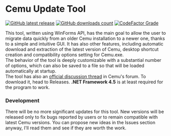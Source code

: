# Cemu Update Tool
[![GitHub latest release](https://img.shields.io/github/release/Fs00/CemuUpdateTool)](https://github.com/Fs00/CemuUpdateTool/releases/latest)
[![GitHub downloads count](https://img.shields.io/github/downloads/Fs00/CemuUpdateTool/total)](https://github.com/Fs00/CemuUpdateTool/releases)
[![CodeFactor Grade](https://img.shields.io/codefactor/grade/github/Fs00/CemuUpdateTool/master)](https://www.codefactor.io/repository/github/Fs00/CemuUpdateTool)

This tool, written using WinForms API, has the main goal to allow the user to migrate data quickly from an older Cemu installation to a newer one, thanks to a simple and intuitive GUI. It has also other features, including automatic download and extraction of the latest version of Cemu, desktop shortcut creation and compatibility options setting for Cemu.exe.  
The behavior of the tool is deeply customizable with a substantial number of options, which can also be saved to a file so that will be loaded automatically at startup.  
The tool has also an [official discussion thread](http://forum.cemu.info/showthread.php/684) in Cemu's forum.
To download it, head to Releases. **.NET Framework 4.5** is at least required for the program to work.

### Development
There will be no more significant updates for this tool. New versions will be released only to fix bugs reported by users or to remain compatible with latest Cemu versions. You can propose new ideas in the Issues section anyway, I'll read them and see if they are worth the work.
